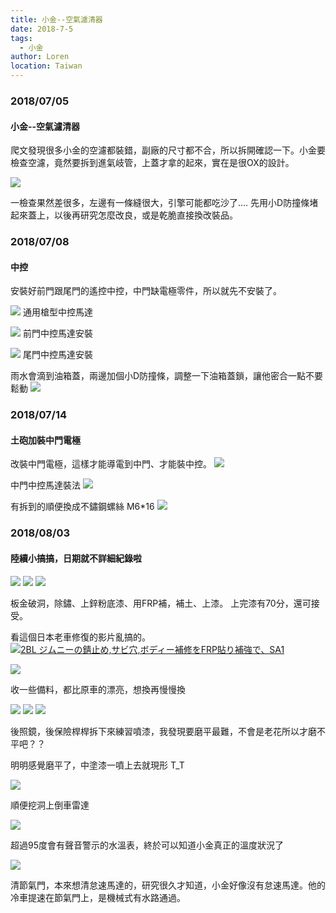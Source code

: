 ```yaml
---
title: 小金--空氣濾清器
date: 2018-7-5
tags: 
  - 小金
author: Loren
location: Taiwan
---
```


### 2018/07/05
####  小金--空氣濾清器

爬文發現很多小金的空濾都裝錯，副廠的尺寸都不合，所以拆開確認一下。小金要檢查空濾，竟然要拆到進氣岐管，上蓋才拿的起來，實在是很OX的設計。

![](./P_20180705_195111_vHDR_Auto.jpg)
  
一檢查果然差很多，左邊有一條縫很大，引擎可能都吃沙了.... 先用小D防撞條堵起來蓋上，以後再研究怎麼改良，或是乾脆直接換改裝品。
  

### 2018/07/08
#### 中控
安裝好前門跟尾門的遙控中控，中門缺電極零件，所以就先不安裝了。

![](./P_20180707_125317_vHDR_Auto.jpg)
通用槍型中控馬達

![](./P_20180707_144759_vHDR_Auto.jpg)
前門中控馬達安裝

![](./P_20180707_152935_vHDR_Auto.jpg)
尾門中控馬達安裝

雨水會滴到油箱蓋，兩邊加個小D防撞條，調整一下油箱蓋鎖，讓他密合一點不要鬆動
![](./P_20180708_144931_vHDR_Auto.jpg)

### 2018/07/14
#### 土砲加裝中門電極
改裝中門電極，這樣才能導電到中門、才能裝中控。
![](./P_20180715_221737.jpg)

中門中控馬達裝法
![](./P_20180715_213612.jpg)

有拆到的順便換成不鏽鋼螺絲 M6\*16
 ![](./P_20180716_120247.jpg)


### 2018/08/03  
#### 陸續小搞搞，日期就不詳細紀錄啦

![](./P_20180709_164548_vHDR_Auto.jpg)
![](./P_20180711_134344_vHDR_Auto.jpg)
![](./P_20180712_140841_vHDR_Auto.jpg)

板金破洞，除鏽、上鋅粉底漆、用FRP補，補土、上漆。 上完漆有70分，還可接受。

看這個日本老車修復的影片亂搞的。
[![2BL ジムニーの錆止め,サビ穴,ボディー補修をFRP貼り補強で、SA1](https://res.cloudinary.com/marcomontalbano/image/upload/v1645364166/video_to_markdown/images/youtube--GW6td06vZGo-c05b58ac6eb4c4700831b2b3070cd403.jpg)](https://youtu.be/GW6td06vZGo "2BL ジムニーの錆止め,サビ穴,ボディー補修をFRP貼り補強で、SA1")

![](./P_20180713_135754_vHDR_Auto.jpg)

收一些備料，都比原車的漂亮，想換再慢慢換

![](./P_20180724_191931_vHDR_On.jpg)
![](./P_20180725_002421_vHDR_On.jpg)
![](./P_20180730_214011_vHDR_On.jpg)

後照鏡，後保險桿桿拆下來練習噴漆，我發現要磨平最難，不會是老花所以才磨不平吧？？

明明感覺磨平了，中塗漆一噴上去就現形 T\_T 

![](./P_20180801_123933_vHDR_Auto.jpg)

順便挖洞上倒車雷達

![](./P_20180803_180345_vHDR_Auto.jpg)

超過95度會有聲音警示的水溫表，終於可以知道小金真正的溫度狀況了

![](./P_20180803_171649_vHDR_Auto.jpg)

清節氣門，本來想清怠速馬達的，研究很久才知道，小金好像沒有怠速馬達。他的冷車提速在節氣門上，是機械式有水路通過。
